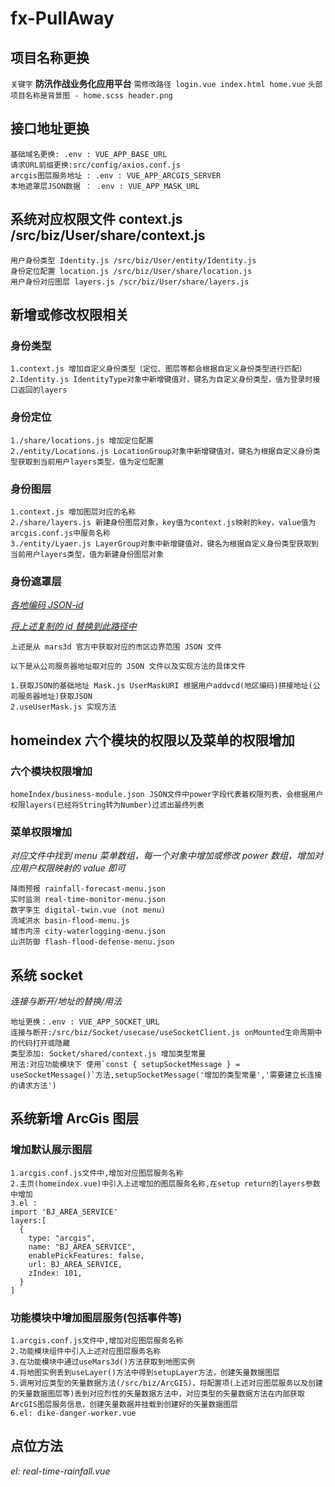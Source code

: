 <!--
 * @FilePath: \fx-full-away\README.md
 * @Author: zhangxin
 * @Date: 2022-09-02 09:46:03
 * @LastEditors: zhangxin
 * @LastEditTime: 2022-09-20 09:23:51
 * @Description:
-->

# fx-PullAway

## 项目名称更换

`关键字` **防汛作战业务化应用平台**
`需修改路径 login.vue index.html home.vue`
`头部项目名称是背景图 - home.scss header.png`

## 接口地址更换

```
基础域名更换: .env : VUE_APP_BASE_URL
请求URL前缀更换:src/config/axios.conf.js
arcgis图层服务地址 : .env : VUE_APP_ARCGIS_SERVER
本地遮罩层JSON数据 ： .env : VUE_APP_MASK_URL
```

## 系统对应权限文件 context.js /src/biz/User/share/context.js

```
用户身份类型 Identity.js /src/biz/User/entity/Identity.js
身份定位配置 location.js /src/biz/User/share/location.js
用户身份对应图层 layers.js /scr/biz/User/share/layers.js
```

## 新增或修改权限相关

### 身份类型

```
1.context.js 增加自定义身份类型（定位、图层等都会根据自定义身份类型进行匹配）
2.Identity.js IdentityType对象中新增键值对，键名为自定义身份类型，值为登录时接口返回的layers
```

### 身份定位

```
1./share/locations.js 增加定位配置
2./entity/Locations.js LocationGroup对象中新增键值对，键名为根据自定义身份类型获取到当前用户layers类型，值为定位配置
```

### 身份图层

```
1.context.js 增加图层对应的名称
2./share/layers.js 新建身份图层对象，key值为context.js映射的key，value值为arcgis.conf.js中服务名称
3./entity/Lyaer.js LayerGroup对象中新增键值对，键名为根据自定义身份类型获取到当前用户layers类型，值为新建身份图层对象
```

### 身份遮罩层

_[各地编码 JSON-id](https://gist.github.com/axiaoxin/51f32349802b199323b7)_

_[将上述复制的 id 替换到此路径中](http://data.mars3d.cn/file/geojson/areas/341100.json)_

`上述是从 mars3d 官方中获取对应的市区边界范围 JSON 文件`

`以下是从公司服务器地址取对应的 JSON 文件以及实现方法的具体文件`

```
1.获取JSON的基础地址 Mask.js UserMaskURI 根据用户addvcd(地区编码)拼接地址(公司服务器地址)获取JSON
2.useUserMask.js 实现方法
```

## homeindex 六个模块的权限以及菜单的权限增加

### 六个模块权限增加

```
homeIndex/business-module.json JSON文件中power字段代表着权限列表，会根据用户权限layers(已经将String转为Number)过滤出最终列表
```

### 菜单权限增加

_对应文件中找到 menu 菜单数组，每一个对象中增加或修改 power 数组，增加对应用户权限映射的 value 即可_

```
降雨预报 rainfall-forecast-menu.json
实时监测 real-time-monitor-menu.json
数字孪生 digital-twin.vue (not menu)
流域洪水 basin-flood-menu.js
城市内涝 city-waterlogging-menu.json
山洪防御 flash-flood-defense-menu.json
```

## 系统 socket

_连接与断开/地址的替换/用法_

```
地址更换：.env : VUE_APP_SOCKET_URL
连接与断开:/src/biz/Socket/usecase/useSocketClient.js onMounted生命周期中的代码打开或隐藏
类型添加: Socket/shared/context.js 增加类型常量
用法:对应功能模块下 使用`const { setupSocketMessage } = useSocketMessage()`方法,setupSocketMessage('增加的类型常量','需要建立长连接的请求方法')
```

## 系统新增 ArcGis 图层

### 增加默认展示图层

```
1.arcgis.conf.js文件中,增加对应图层服务名称
2.主页(homeindex.vue)中引入上述增加的图层服务名称,在setup return的layers参数中增加
3.el :
import 'BJ_AREA_SERVICE'
layers:[
  {
    type: "arcgis",
    name: "BJ_AREA_SERVICE",
    enablePickFeatures: false,
    url: BJ_AREA_SERVICE,
    zIndex: 101,
  }
]
```

### 功能模块中增加图层服务(包括事件等)

```
1.arcgis.conf.js文件中,增加对应图层服务名称
2.功能模块组件中引入上述对应图层服务名称
3.在功能模块中通过useMars3d()方法获取到地图实例
4.将地图实例丢到useLayer()方法中得到setupLayer方法，创建矢量数据图层
5.调用对应类型的矢量数据方法(/src/biz/ArcGIS)，将配置项(上述对应图层服务以及创建的矢量数据图层等)丢到对应烈性的矢量数据方法中，对应类型的矢量数据方法在内部获取ArcGIS图层服务信息，创建矢量数据并挂载到创建好的矢量数据图层
6.el: dike-danger-worker.vue
```

## 点位方法

_el: real-time-rainfall.vue_
